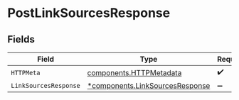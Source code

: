 # PostLinkSourcesResponse


## Fields

| Field                                                                             | Type                                                                              | Required                                                                          | Description                                                                       |
| --------------------------------------------------------------------------------- | --------------------------------------------------------------------------------- | --------------------------------------------------------------------------------- | --------------------------------------------------------------------------------- |
| `HTTPMeta`                                                                        | [components.HTTPMetadata](../../models/components/httpmetadata.md)                | :heavy_check_mark:                                                                | N/A                                                                               |
| `LinkSourcesResponse`                                                             | [*components.LinkSourcesResponse](../../models/components/linksourcesresponse.md) | :heavy_minus_sign:                                                                | OK                                                                                |